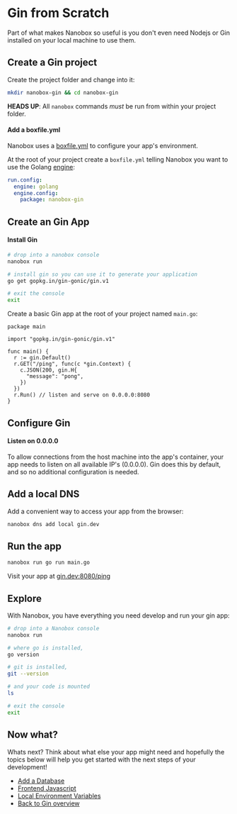 # Gin from Scratch
Part of what makes Nanobox so useful is you don't even need Nodejs or Gin installed on your local machine to use them.

## Create a Gin project
Create the project folder and change into it:

```bash
mkdir nanobox-gin && cd nanobox-gin
```

**HEADS UP**: All `nanobox` commands *must* be run from within your project folder.

#### Add a boxfile.yml
Nanobox uses a <a href="https://docs.nanobox.io/boxfile/" target="\_blank">boxfile.yml</a> to configure your app's environment.

At the root of your project create a `boxfile.yml` telling Nanobox you want to use the Golang <a href="https://docs.nanobox.io/engines/" target="\_blank">engine</a>:

```yaml
run.config:
  engine: golang
  engine.config:
    package: nanobox-gin
```

## Create an Gin App

#### Install Gin

```bash
# drop into a nanobox console
nanobox run

# install gin so you can use it to generate your application
go get gopkg.in/gin-gonic/gin.v1

# exit the console
exit
```

Create a basic Gin app at the root of your project named `main.go`:

```golang
package main

import "gopkg.in/gin-gonic/gin.v1"

func main() {
  r := gin.Default()
  r.GET("/ping", func(c *gin.Context) {
    c.JSON(200, gin.H{
      "message": "pong",
    })
  })
  r.Run() // listen and serve on 0.0.0.0:8080
}
```

## Configure Gin

#### Listen on 0.0.0.0
To allow connections from the host machine into the app's container, your app needs to listen on all available IP's (0.0.0.0). Gin does this by default, and so no additional configuration is needed.

## Add a local DNS
Add a convenient way to access your app from the browser:

```bash
nanobox dns add local gin.dev
```

## Run the app

```bash
nanobox run go run main.go
```

Visit your app at <a href="http://gin.dev:8080/ping" target="\_blank">gin.dev:8080/ping</a>

## Explore
With Nanobox, you have everything you need develop and run your gin app:

```bash
# drop into a Nanobox console
nanobox run

# where go is installed,
go version

# git is installed,
git --version

# and your code is mounted
ls

# exit the console
exit
```

## Now what?
Whats next? Think about what else your app might need and hopefully the topics below will help you get started with the next steps of your development!

* [Add a Database](/golang/gin/add-a-database)
* [Frontend Javascript](/golang/gin/frontend-javascript)
* [Local Environment Variables](/golang/gin/local-evars)
* [Back to Gin overview](/golang/gin)

